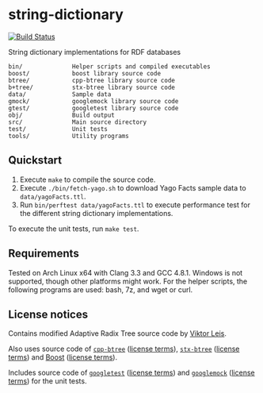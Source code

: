 # string-dictionary

[![Build Status](https://secure.travis-ci.org/fwalch/string-dictionary.png?branch=master)](http://travis-ci.org/fwalch/string-dictionary)

String dictionary implementations for RDF databases

    bin/              Helper scripts and compiled executables
    boost/            boost library source code
    btree/            cpp-btree library source code
    b+tree/           stx-btree library source code
    data/             Sample data
    gmock/            googlemock library source code
    gtest/            googletest library source code
    obj/              Build output
    src/              Main source directory
    test/             Unit tests
    tools/            Utility programs

## Quickstart

 1. Execute `make` to compile the source code.
 2. Execute `./bin/fetch-yago.sh` to download Yago Facts sample data to `data/yagoFacts.ttl`.
 3. Run `bin/perftest data/yagoFacts.ttl` to execute performance test for the different string dictionary implementations.

To execute the unit tests, run `make test`.

## Requirements

Tested on Arch Linux x64 with Clang 3.3 and GCC 4.8.1. Windows is not supported, though other platforms might work.
For the helper scripts, the following programs are used: bash, 7z, and wget or curl.

## License notices

Contains modified Adaptive Radix Tree source code by [Viktor Leis](http://www-db.in.tum.de/~leis/).

Also uses source code of [`cpp-btree`](https://code.google.com/p/cpp-btree) ([license terms](btree/COPYING)), [`stx-btree`](http://panthema.net/2007/stx-btree/) ([license terms](b+tree/LICENSE_1_0.txt)) and [Boost](http://www.boost.org) ([license terms](boost/LICENSE_1_0.txt)).

Includes source code of [`googletest`](https://code.google.com/p/googletest) ([license terms](gtest/COPYING)) and [`googlemock`](https://code.google.com/p/googlemock) ([license terms](gmock/COPYING)) for the unit tests.
